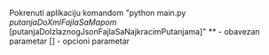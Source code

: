 Pokrenuti aplikaciju komandom "python main.py *putanjaDoXmlFajlaSaMapom* [putanjaDoIzlaznogJsonFajlaSaNajkracimPutanjama]"
** - obavezan parametar
[] - opcioni parametar
